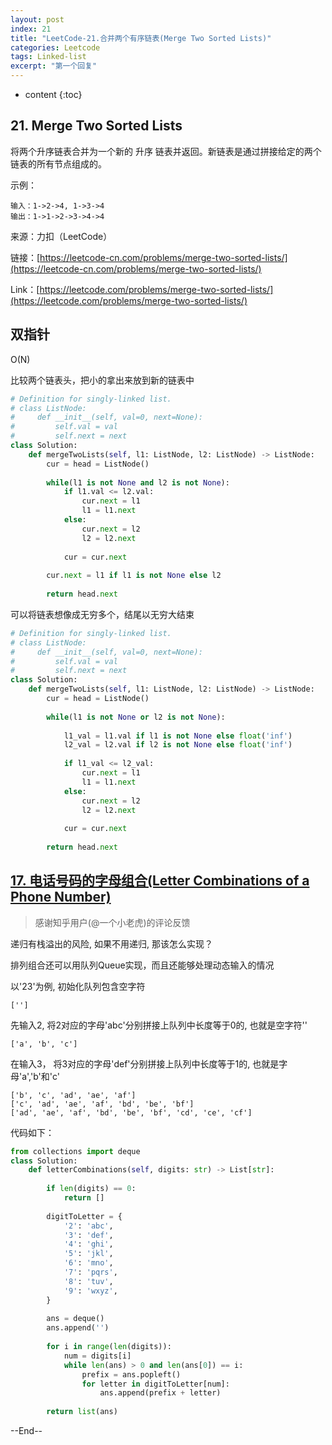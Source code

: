 ```yaml
---
layout: post
index: 21
title: "LeetCode-21.合并两个有序链表(Merge Two Sorted Lists)"
categories: Leetcode
tags: Linked-list
excerpt: "第一个回复"
---
```


* content
{:toc}
## 21. Merge Two Sorted Lists

将两个升序链表合并为一个新的 升序 链表并返回。新链表是通过拼接给定的两个链表的所有节点组成的。 

示例：

```
输入：1->2->4, 1->3->4
输出：1->1->2->3->4->4
```

来源：力扣（LeetCode）

链接：[https://leetcode-cn.com/problems/merge-two-sorted-lists/](https://leetcode-cn.com/problems/merge-two-sorted-lists/)

Link：[https://leetcode.com/problems/merge-two-sorted-lists/](https://leetcode.com/problems/merge-two-sorted-lists/)

## 双指针

O(N)

比较两个链表头，把小的拿出来放到新的链表中

```python
# Definition for singly-linked list.
# class ListNode:
#     def __init__(self, val=0, next=None):
#         self.val = val
#         self.next = next
class Solution:
    def mergeTwoLists(self, l1: ListNode, l2: ListNode) -> ListNode:
        cur = head = ListNode()
        
        while(l1 is not None and l2 is not None):
            if l1.val <= l2.val:
                cur.next = l1
                l1 = l1.next
            else:
                cur.next = l2
                l2 = l2.next
                
            cur = cur.next
            
        cur.next = l1 if l1 is not None else l2
            
        return head.next
```

可以将链表想像成无穷多个，结尾以无穷大结束

```python
# Definition for singly-linked list.
# class ListNode:
#     def __init__(self, val=0, next=None):
#         self.val = val
#         self.next = next
class Solution:
    def mergeTwoLists(self, l1: ListNode, l2: ListNode) -> ListNode:
        cur = head = ListNode()
        
        while(l1 is not None or l2 is not None):
            
            l1_val = l1.val if l1 is not None else float('inf') 
            l2_val = l2.val if l2 is not None else float('inf') 
            
            if l1_val <= l2_val:
                cur.next = l1
                l1 = l1.next
            else:
                cur.next = l2
                l2 = l2.next
                
            cur = cur.next
            
        return head.next
```

## [17. 电话号码的字母组合(Letter Combinations of a Phone Number)](http://geemaple.github.io/2020/07/24/leetcode-17/)

> 感谢知乎用户(@一个小老虎)的评论反馈

递归有栈溢出的风险, 如果不用递归, 那该怎么实现？

排列组合还可以用队列Queue实现，而且还能够处理动态输入的情况

以'23'为例, 初始化队列包含空字符

```
['']
```

先输入2, 将2对应的字母'abc'分别拼接上队列中长度等于0的, 也就是空字符''

```
['a', 'b', 'c']
```

在输入3， 将3对应的字母'def'分别拼接上队列中长度等于1的, 也就是字母'a','b'和'c'

```
['b', 'c', 'ad', 'ae', 'af']
['c', 'ad', 'ae', 'af', 'bd', 'be', 'bf']
['ad', 'ae', 'af', 'bd', 'be', 'bf', 'cd', 'ce', 'cf']
```

代码如下：

```python
from collections import deque
class Solution:    
    def letterCombinations(self, digits: str) -> List[str]:    
        
        if len(digits) == 0:
            return []
        
        digitToLetter = {
            '2': 'abc',
            '3': 'def',
            '4': 'ghi',
            '5': 'jkl',
            '6': 'mno',
            '7': 'pqrs',
            '8': 'tuv',
            '9': 'wxyz',
        }
        
        ans = deque()
        ans.append('')
        
        for i in range(len(digits)):
            num = digits[i]
            while len(ans) > 0 and len(ans[0]) == i: 
                prefix = ans.popleft()
                for letter in digitToLetter[num]:
                    ans.append(prefix + letter)
                    
        return list(ans)
```

--End--


